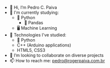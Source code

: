 - 👋 Hi, I’m Pedro C. Paiva
- 🌱 I'm currently studying:
  - 🐍 Python
    - 🐼 Pandas
  - 🖥️ Machine Learning
- 👀 Technologies I've studied:
  - 🐍 Python
  - C++ (Arduino applications)
  - HTML5, CSS3
- 💞️ I’m looking to collaborate on diverse projects
- 📫 How to reach me: pedro@rogerpaiva.com.br

<!---
PedroPaivaC/PedroPaivaC is a ✨ special ✨ repository because its `README.md` (this file) appears on your GitHub profile.
You can click the Preview link to take a look at your changes.
--->
